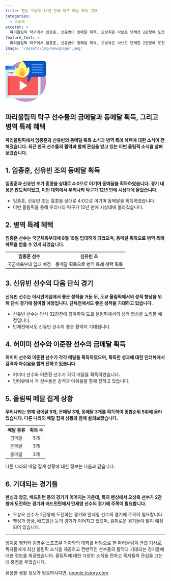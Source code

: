 ```yaml
---
title: 펜싱 오상욱 12년 만에 탁구 메달 획득 기대
categories:
  - 스포츠
excerpt: >
  파리올림픽 탁구에서 임종훈, 신유빈이 동메달 획득, 오상욱은 사브르 단체전 2관왕에 도전 중. 임종훈 선수는 병역특례 혜택도 받게 됐음. 오늘은 단식 32강 치르는 신유빈 선수가 눈길. 이준환 선수가 유도 81kg급에서 동메달 획득. 수영 대표팀은 단체전에서 800m 금메달을 노리는데, 황금세대 기록을 세우는 중. 펜싱 대표팀은 사브르 단체전에 오상욱 선수가 참가 중. 나라별 메달 집계에서 일본이 1위, 중국이 2위이며, 미국은 수영에서 15개 메달을 따 냄.
feature_text: >
  파리올림픽 탁구에서 임종훈, 신유빈이 동메달 획득, 오상욱은 사브르 단체전 2관왕에 도전 중. 임종훈 선수는 병역특례 혜택도 받게 됐음. 오늘은 단식 32강 치르는 신유빈 선수가 눈길. 이준환 선수가 유도 81kg급에서 동메달 획득. 수영 대표팀은 단체전에서 800m 금메달을 노리는데, 황금세대 기록을 세우는 중. 펜싱 대표팀은 사브르 단체전에 오상욱 선수가 참가 중. 나라별 메달 집계에서 일본이 1위, 중국이 2위이며, 미국은 수영에서 15개 메달을 따 냄.
image: '/assets/img/newspaper.png'
---
```


<p><img src="/assets/img/news.png" alt="rentncar 속보" /></p>

<h2>파리올림픽 탁구 선수들의 금메달과 동메달 획득, 그리고 병역 특례 혜택</h2>

<p data-ke-size="size16"><b>파리올림픽에서 임종훈과 신유빈의 동메달 획득 소식과 병역 특례 혜택에 대한 소식이 전해졌습니다. 최근 한국 선수들의 활약과 함께 관심을 받고 있는 이번 올림픽 소식을 살펴보겠습니다.</b></p>

<h2>1. 임종훈, 신유빈 조의 동메달 획득</h2>

<p data-ke-size="size16"><b>임종훈과 신유빈 조가 홍콩을 상대로 4:0으로 이기며 동메달을 획득하였습니다. 경기 내용은 압도적이었고, 이번 대회에서 우리나라 탁구가 12년 만에 시상대에 올랐습니다.</b></p>

<ul>
  <li>임종훈, 신유빈 조는 홍콩을 상대로 4:0으로 이기며 동메달을 획득하였습니다.</li>
  <li>이번 올림픽을 통해 우리나라 탁구가 12년 만에 시상대에 올라갔습니다.</li>
</ul>

<h2>2. 병역 특례 혜택</h2>

<p data-ke-size="size16"><b>임종훈 선수는 국군체육부대에 8월 19일 입대하게 되었으며, 동메달 획득으로 병역 특례 혜택을 받을 수 있게 되었습니다.</b></p>

<table>
  <tr>
    <td style="text-align: center; height: 17px;"><b>임종훈 선수</b></td>
    <td style="text-align: center; height: 17px;"><b>신유빈 조</b></td>
  </tr>
  <tr>
    <td style="text-align: center; height: 17px;">국군체육부대 입대 예정</td>
    <td style="text-align: center; height: 17px;">동메달 획득으로 병역 특례 혜택 획득</td>
  </tr>
</table>

<h2>3. 신유빈 선수의 다음 단식 경기</h2>

<p data-ke-size="size16"><b>신유빈 선수는 아시안게임에서 좋은 성적을 거둔 뒤, 도쿄 올림픽에서의 성적 향상을 위해 단식 경기에 참여할 예정입니다. 단체전에서도 좋은 성적을 기대하고 있습니다.</b></p>

<ul>
  <li>신유빈 선수는 단식 32강전에 참여하여 도쿄 올림픽에서의 성적 향상을 노려볼 예정입니다.</li>
  <li>단체전에서도 신유빈 선수의 좋은 활약이 기대됩니다.</li>
</ul>

<h2>4. 허미미 선수와 이준환 선수의 금메달 획득</h2>

<p data-ke-size="size16"><b>허미미 선수와 이준환 선수가 각각 메달을 획득하였으며, 획득한 성과에 대한 인터뷰에서 감격과 아쉬움을 함께 전하고 있습니다.</b></p>

<ul>
  <li>허미미 선수와 이준환 선수가 각각 메달을 획득하였습니다.</li>
  <li>인터뷰에서 각 선수들은 감격과 아쉬움을 함께 전하고 있습니다.</li>
</ul>

<h2>5. 올림픽 메달 집계 상황</h2>

<p data-ke-size="size16"><b>우리나라는 현재 금메달 5개, 은메달 3개, 동메달 3개를 획득하여 종합순위 5위에 올라 있습니다. 다른 나라의 메달 집계 상황과 함께 살펴보겠습니다.</b></p>

<table>
  <tr>
    <td style="text-align: center; height: 17px;"><b>메달 종류</b></td>
    <td style="text-align: center; height: 17px;"><b>획득 수</b></td>
  </tr>
  <tr>
    <td style="text-align: center; height: 17px;">금메달</td>
    <td style="text-align: center; height: 17px;">5개</td>
  </tr>
  <tr>
    <td style="text-align: center; height: 17px;">은메달</td>
    <td style="text-align: center; height: 17px;">3개</td>
  </tr>
  <tr>
    <td style="text-align: center; height: 17px;">동메달</td>
    <td style="text-align: center; height: 17px;">3개</td>
  </tr>
</table>

<p data-ke-size="size16">다른 나라의 메달 집계 상황에 대한 정보는 다음과 같습니다.</p>

<p data-ke-size="size16"></p>

<h2>6. 기대되는 경기들</h2>

<p data-ke-size="size16"><b>펜싱과 양궁, 배드민턴 등의 경기가 이어지는 가운데, 특히 펜싱에서 오상욱 선수가 2관왕에 도전하는 경기와 배드민턴에서 안세영 선수의 경기에 주목이 필요합니다.</b></p>

<ul>
  <li>오상욱 선수가 2관왕에 도전하는 경기와 안세영 선수의 경기에 주목이 필요합니다.</li>
  <li>펜싱과 양궁, 배드민턴 등의 경기가 이어지고 있으며, 흥미로운 경기들이 많이 예정되어 있습니다.</li>
</ul>

<hr>

<p data-ke-size="size16">정지웅 앵커와 김영수 스포츠부 기자와의 대화를 바탕으로 한 파리올림픽 관련 기사로, 독자들에게 최신 올림픽 소식을 제공하고 전반적인 선수들의 활약과 기대되는 경기들에 대한 정보를 제공했습니다. 올림픽에 대한 다양한 소식을 전하고 독자들의 관심을 끄는 데 중점을 두었습니다. </p>
유용한 생활 정보가 필요하시다면, <a href="https://qoogle.tistory.com" rel="dofollow">qoogle.tistory.com</a>


